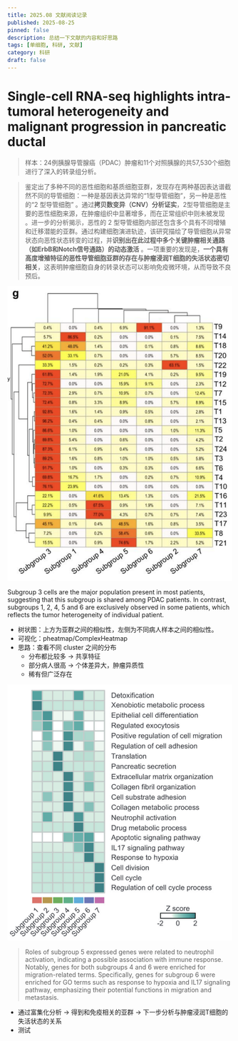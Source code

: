 ```yaml
---
title: 2025.08 文献阅读记录
published: 2025-08-25
pinned: false
description: 总结一下文献的内容和好思路
tags: [单细胞, 科研, 文献]
category: 科研
draft: false
---
```

# Single-cell RNA-seq highlights intra-tumoral heterogeneity  and malignant progression in pancreatic ductal  

> 样本：24例胰腺导管腺癌（PDAC）肿瘤和11个对照胰腺的共57,530个细胞进行了深入的转录组分析。

> 鉴定出了多种不同的恶性细胞和基质细胞亚群，发现存在两种基因表达谱截然不同的导管细胞：一种是基因表达异常的“1型导管细胞”，另一种是恶性的“2 型导管细胞” 。通过**拷贝数变异（CNV）分析证实**，2型导管细胞是主要的恶性细胞来源，在肿瘤组织中显著增多，而在正常组织中则未被发现 。进一步的分析揭示，恶性的 2 型导管细胞内部还包含多个具有不同增殖和迁移潜能的亚群。通过构建细胞演进轨迹，该研究描绘了导管细胞从异常状态向恶性状态转变的过程，并**识别出在此过程中多个关键肿瘤相关通路（如ErbB和Notch信号通路）的动态激活** 。一项重要的发现是，**一个具有高度增殖特征的恶性导管细胞亚群的存在与肿瘤浸润T细胞的失活状态密切相关**，这表明肿瘤细胞自身的转录状态可以影响免疫微环境，从而导致不良预后。



![](Aug-paper/2025-08-25-14-47-08.png)

Subgroup 3 cells are the major population present in most patients, suggesting that this subgroup is shared among PDAC patients. In contrast, subgroups 1, 2, 4, 5 and 6 are exclusively observed in some patients, which reflects the tumor heterogeneity of individual patient. 

- 树状图：上方为亚群之间的相似性，左侧为不同病人样本之间的相似性。
- 可视化：pheatmap/ComplexHeatmap
- 思路：查看不同 cluster 之间的分布
  - 分布都比较多 → 共享特征
  - 部分病人很高 → 个体差异大，肿瘤异质性
  - 稀有但广泛存在

![](Aug-paper/2025-08-25-22-01-07.png)

> Roles of subgroup 5 expressed genes were related to neutrophil activation, indicating a possible association with immune response. Notably, genes for both subgroups 4 and 6 were enriched for migration-related terms. Specifically, genes for subgroup 6 were enriched for GO terms such as response to hypoxia and IL17 signaling pathway, emphasizing their potential functions in migration and metastasis.

- 通过富集化分析 → 得到和免疫相关的亚群 → 下一步分析与肿瘤浸润T细胞的失活状态的关系
- 测试